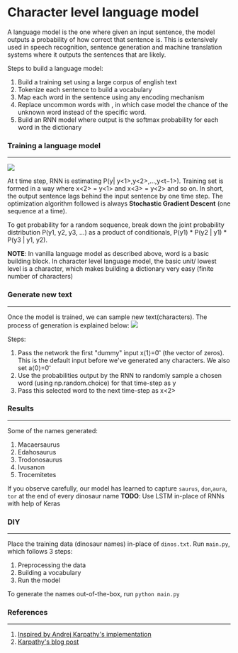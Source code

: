 
# Character level language model

A language model is the one where given an input sentence, the model outputs a probability of how correct that sentence is. This is extensively used in speech recognition, sentence generation and machine translation systems where it outputs the sentences that are likely.

Steps to build a language model:

1. Build a training set using a large corpus of english text
2. Tokenize each sentence to build a vocabulary
3. Map each word in the sentence using any encoding mechanism
4. Replace uncommon words with <UNK>, in which case model the chance of the unknown word instead of the specific word.
5. Build an RNN model where output is the softmax probability for each word in the dictionary

### Training a language model
-----------------------------
<img src = "https://raw.githubusercontent.com/tejaslodaya/character-level-language-model/master/images/train.png">

At t time step, RNN is estimating P(y<t>| y<1>,y<2>,…,y<t−1>). Training set is formed in a way where x<2> = y<1> and x<3> = y<2> and so on. In short, the output sentence lags behind the input sentence by one time step. The optimization algorithm followed is always **Stochastic Gradient Descent** (one sequence at a time).

To get probability for a random sequence, break down the joint probability distribution P(y1, y2, y3, ...) as a product of conditionals, P(y1) * P(y2 | y1) * P(y3 | y1, y2).

**NOTE**: In vanilla language model as described above, word is a basic building block.
In character level language model, the basic unit/ lowest level is a character, which makes building a dictionary very easy (finite number of characters)

### Generate new text
---------------------
Once the model is trained, we can sample new text(characters). The process of generation is explained below:
<img src = "https://raw.githubusercontent.com/tejaslodaya/character-level-language-model/master/images/sample.png">

Steps:

1. Pass the network the first "dummy" input x⟨1⟩=0 ⃗ (the vector of zeros). This is the default input before we've generated any characters. We also set a⟨0⟩=0 ⃗
2. Use the probabilities output by the RNN to randomly sample a chosen word (using np.random.choice) for that time-step as y<t>
3. Pass this selected word to the next time-step as x<2> 
 
### Results
----------- 
Some of the names generated:
1. Macaersaurus
2. Edahosaurus
3. Trodonosaurus
4. Ivusanon
5. Trocemitetes

If you observe carefully, our model has learned to capture `saurus`, `don`,`aura`, `tor` at the end of every dinosaur name
**TODO**: Use LSTM in-place of RNNs with help of Keras

### DIY
-------
Place the training data (dinosaur names) in-place of `dinos.txt`. 
Run `main.py`, which follows 3 steps:
1. Preprocessing the data
2. Building a vocabulary
3. Run the model

To generate the names out-of-the-box, run
`python main.py`

### References
--------------
1. [Inspired by Andrej Karpathy's implementation](https://gist.github.com/karpathy/d4dee566867f8291f086)
2. [Karpathy's blog post](http://karpathy.github.io/2015/05/21/rnn-effectiveness/)